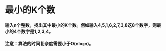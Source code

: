 # 最小的K个数

#### 输入n个整数，找出其中最小的K个数。例如输入4,5,1,6,2,7,3,8这8个数字，则最小的4个数字是1,2,3,4。

#### 注意：算法的时间复杂度需要小于O(nlogn)。